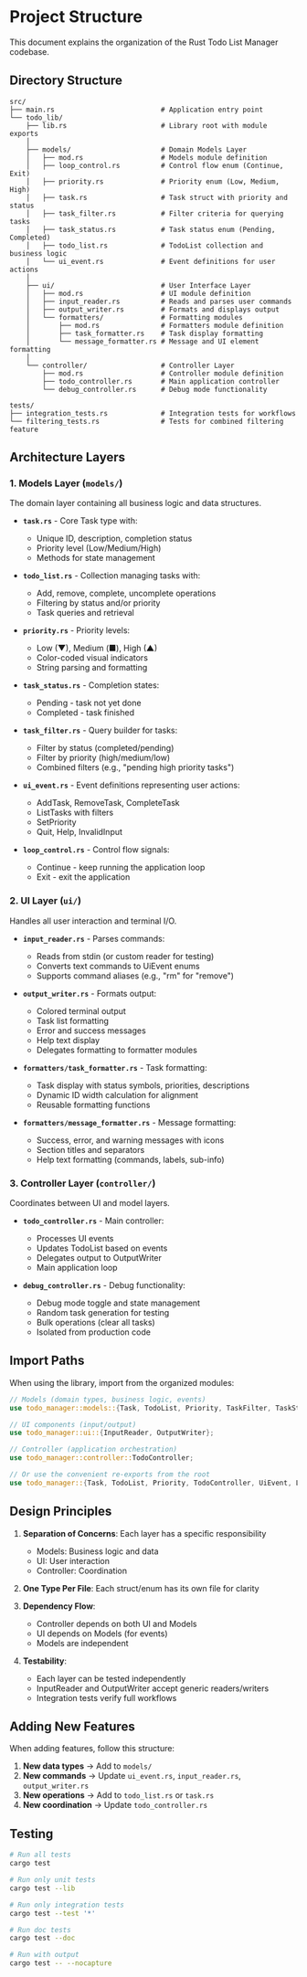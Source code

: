 # Project Structure

This document explains the organization of the Rust Todo List Manager codebase.

## Directory Structure

```text
src/
├── main.rs                          # Application entry point
└── todo_lib/
    ├── lib.rs                       # Library root with module exports
    │
    ├── models/                      # Domain Models Layer
    │   ├── mod.rs                   # Models module definition
    │   ├── loop_control.rs          # Control flow enum (Continue, Exit)
    │   ├── priority.rs              # Priority enum (Low, Medium, High)
    │   ├── task.rs                  # Task struct with priority and status
    │   ├── task_filter.rs           # Filter criteria for querying tasks
    │   ├── task_status.rs           # Task status enum (Pending, Completed)
    │   ├── todo_list.rs             # TodoList collection and business logic
    │   └── ui_event.rs              # Event definitions for user actions
    │
    ├── ui/                          # User Interface Layer
    │   ├── mod.rs                   # UI module definition
    │   ├── input_reader.rs          # Reads and parses user commands
    │   ├── output_writer.rs         # Formats and displays output
    │   └── formatters/              # Formatting modules
    │       ├── mod.rs               # Formatters module definition
    │       ├── task_formatter.rs    # Task display formatting
    │       └── message_formatter.rs # Message and UI element formatting
    │
    └── controller/                  # Controller Layer
        ├── mod.rs                   # Controller module definition
        ├── todo_controller.rs       # Main application controller
        └── debug_controller.rs      # Debug mode functionality

tests/
├── integration_tests.rs             # Integration tests for workflows
└── filtering_tests.rs               # Tests for combined filtering feature
```

## Architecture Layers

### 1. Models Layer (`models/`)

The domain layer containing all business logic and data structures.

- **`task.rs`** - Core Task type with:
  - Unique ID, description, completion status
  - Priority level (Low/Medium/High)
  - Methods for state management

- **`todo_list.rs`** - Collection managing tasks with:
  - Add, remove, complete, uncomplete operations
  - Filtering by status and/or priority
  - Task queries and retrieval

- **`priority.rs`** - Priority levels:
  - Low (▼), Medium (■), High (▲)
  - Color-coded visual indicators
  - String parsing and formatting

- **`task_status.rs`** - Completion states:
  - Pending - task not yet done
  - Completed - task finished

- **`task_filter.rs`** - Query builder for tasks:
  - Filter by status (completed/pending)
  - Filter by priority (high/medium/low)
  - Combined filters (e.g., "pending high priority tasks")

- **`ui_event.rs`** - Event definitions representing user actions:
  - AddTask, RemoveTask, CompleteTask
  - ListTasks with filters
  - SetPriority
  - Quit, Help, InvalidInput

- **`loop_control.rs`** - Control flow signals:
  - Continue - keep running the application loop
  - Exit - exit the application

### 2. UI Layer (`ui/`)

Handles all user interaction and terminal I/O.

- **`input_reader.rs`** - Parses commands:
  - Reads from stdin (or custom reader for testing)
  - Converts text commands to UiEvent enums
  - Supports command aliases (e.g., "rm" for "remove")

- **`output_writer.rs`** - Formats output:
  - Colored terminal output
  - Task list formatting
  - Error and success messages
  - Help text display
  - Delegates formatting to formatter modules

- **`formatters/task_formatter.rs`** - Task formatting:
  - Task display with status symbols, priorities, descriptions
  - Dynamic ID width calculation for alignment
  - Reusable formatting functions

- **`formatters/message_formatter.rs`** - Message formatting:
  - Success, error, and warning messages with icons
  - Section titles and separators
  - Help text formatting (commands, labels, sub-info)

### 3. Controller Layer (`controller/`)

Coordinates between UI and model layers.

- **`todo_controller.rs`** - Main controller:
  - Processes UI events
  - Updates TodoList based on events
  - Delegates output to OutputWriter
  - Main application loop

- **`debug_controller.rs`** - Debug functionality:
  - Debug mode toggle and state management
  - Random task generation for testing
  - Bulk operations (clear all tasks)
  - Isolated from production code

## Import Paths

When using the library, import from the organized modules:

```rust
// Models (domain types, business logic, events)
use todo_manager::models::{Task, TodoList, Priority, TaskFilter, TaskStatus, UiEvent, LoopControl};

// UI components (input/output)
use todo_manager::ui::{InputReader, OutputWriter};

// Controller (application orchestration)
use todo_manager::controller::TodoController;

// Or use the convenient re-exports from the root
use todo_manager::{Task, TodoList, Priority, TodoController, UiEvent, LoopControl};
```

## Design Principles

1. **Separation of Concerns**: Each layer has a specific responsibility
   - Models: Business logic and data
   - UI: User interaction
   - Controller: Coordination

2. **One Type Per File**: Each struct/enum has its own file for clarity

3. **Dependency Flow**:
   - Controller depends on both UI and Models
   - UI depends on Models (for events)
   - Models are independent

4. **Testability**:
   - Each layer can be tested independently
   - InputReader and OutputWriter accept generic readers/writers
   - Integration tests verify full workflows

## Adding New Features

When adding features, follow this structure:

1. **New data types** → Add to `models/`
2. **New commands** → Update `ui_event.rs`, `input_reader.rs`, `output_writer.rs`
3. **New operations** → Add to `todo_list.rs` or `task.rs`
4. **New coordination** → Update `todo_controller.rs`

## Testing

```bash
# Run all tests
cargo test

# Run only unit tests
cargo test --lib

# Run only integration tests
cargo test --test '*'

# Run doc tests
cargo test --doc

# Run with output
cargo test -- --nocapture
```
